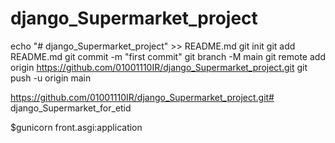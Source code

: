 # django_Supermarket_project


echo "# django_Supermarket_project" >> README.md
git init
git add README.md
git commit -m "first commit"
git branch -M main
git remote add origin https://github.com/01001110IR/django_Supermarket_project.git
git push -u origin main



https://github.com/01001110IR/django_Supermarket_project.git# django_Supermarket_for_etid




$gunicorn front.asgi:application


